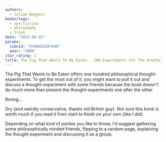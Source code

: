 ```yaml
---
authors:
  - Julian Baggini
books/tags:
  - non-fiction
  - philosophy
  - trash
date: "2022-04-15"
params:
  isbn13: "9780452287440"
  year: "2006"
star_rating: 1
title: The Pig That Wants To Be Eaten - 100 Experiments For The Armchair Philosopher
---
```


The Pig That Wants to Be Eaten offers one hundred philosophical thought-experiments. To get the most out of it, you might want to pull it out and discuss a thought-experiment with some friends because the book doesn't do much more than present the thought-experiments one after the other.

<!--more-->

Boring...

Dry (and weirdly conservative, thanks old British guy). Not sure this book is worth much if you read it from start to finish on your own (like I did).

Depending on what kind of parties you like to throw, I'd suggest gathering some philosophically minded friends, flipping to a random page, explaining the thought experiment and discussing it as a group.
